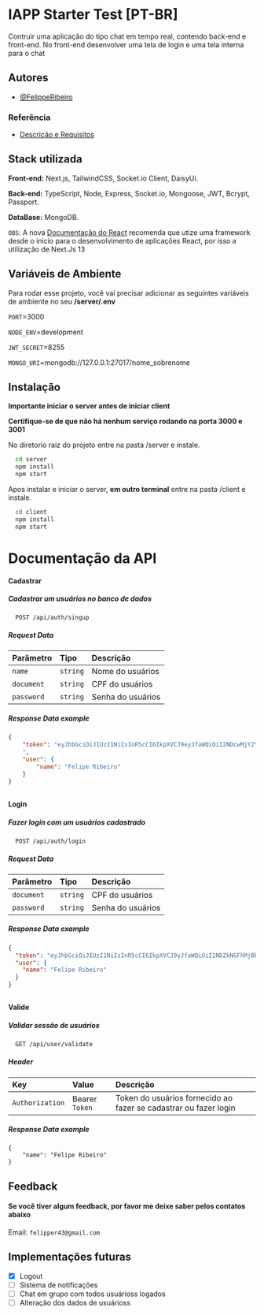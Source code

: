 # IAPP Starter Test [PT-BR]

Contruir uma aplicação do tipo chat em tempo real, contendo back-end e front-end. No front-end desenvolver uma tela de login e uma tela interna para o chat

## Autores

- [@FelippeRibeiro](https://www.github.com/FelippeRibeiro)

### Referência

- [Descrição e Requisitos](https://wonderful-ziconium-780.notion.site/Desafio-Vaga-Dev-Iniciante-65e17cee2dd14a25beae4c07cc4aa586)

## Stack utilizada

**Front-end:** Next.js, TailwindCSS, Socket.io Client, DaisyUi.

**Back-end:** TypeScript, Node, Express, Socket.io, Mongoose, JWT, Bcrypt, Passport.

**DataBase:** MongoDB.

`OBS`: A nova [Documentação do React](https://react.dev/learn/start-a-new-react-project) recomenda que utize uma framework desde o inicio para o desenvolvimento de aplicações React, por isso a utilização de Next.Js 13

## Variáveis de Ambiente

Para rodar esse projeto, você vai precisar adicionar as seguintes variáveis de ambiente no seu **/server/.env**

`PORT`=3000

`NODE_ENV`=development

`JWT_SECRET`=8255

`MONGO_URI`=mongodb://127.0.0.1:27017/nome_sobrenome

## Instalação

**Importante iniciar o server antes de iniciar client**

**Certifique-se de que não há nenhum serviço rodando na porta 3000 e 3001**

No diretorio raiz do projeto entre na pasta /server e instale.

```bash
  cd server
  npm install
  npm start
```

Apos instalar e iniciar o server, **em outro terminal** entre na pasta /client e instale.

```bash
  cd client
  npm install
  npm start
```

# Documentação da API

#### Cadastrar

##### Cadastrar um usuários no banco de dados

```http
  POST /api/auth/singup
```

##### Request Data

| Parâmetro  | Tipo     | Descrição         |
| :--------- | :------- | :---------------- |
| `name`     | `string` | Nome do usuários  |
| `document` | `string` | CPF do usuários   |
| `password` | `string` | Senha do usuários |

##### **Response Data example**

```json
{
    "token": "eyJhbGciOiJIUzI1NiIsInR5cCI6IkpXVCJ9eyJfaWQiOiI2NDcwMjY2YTFmYzMyYTVjODU0YTUiLCJuYW1lIMDcxNDY2LCJleHAiOjE2ODUwNzUwNjZ9.r1o7QLaUI6sD2ZOZ0HO
    ",
    "user": {
        "name": "Felipe Ribeiro"
    }
}
```

##

#### Login

##### Fazer login com um usuários cadastrado

```http
  POST /api/auth/login
```

##### Request Data

| Parâmetro  | Tipo     | Descrição         |
| :--------- | :------- | :---------------- |
| `document` | `string` | CPF do usuários   |
| `password` | `string` | Senha do usuários |

##### **Response Data example**

```json
{
  "token": "eyJhbGciOiJIUzI1NiIsInR5cCI6IkpXVCJ9yJfaWQiOiI2NDZkNGFhMjBkODAyOTJhY4NzYwMjIiLCJu33sJ03-eqhBjThQKcrPaASs9XURYExogSaP6R03T4",
  "user": {
    "name": "Felipe Ribeiro"
  }
}
```

##

#### Valide

##### Validar sessão de usuários

```http
  GET /api/user/validate
```

##### Header

| Key             | Value          | Descrição                                                        |
| :-------------- | :------------- | :--------------------------------------------------------------- |
| `Authorization` | Bearer `Token` | Token do usuários fornecido ao fazer se cadastrar ou fazer login |

##### **Response Data example**

```
{
    "name": "Felipe Ribeiro"
}
```

##

## Feedback

#### Se você tiver algum feedback, por favor me deixe saber pelos contatos abaixo

Email: `felipper43@gmail.com`

## Implementações futuras

- [x] Logout
- [ ] Sistema de notificações
- [ ] Chat em grupo com todos usuárioss logados
- [ ] Alteração dos dados de usuárioss
